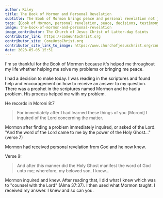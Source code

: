 ```yaml
---
author: Riley
title: The Book of Mormon and Personal Revelation
subtitle: The Book of Mormon brings peace and personal revelation not just for me, but for you too.
tags: [Book of Mormon, personal revelation, peace, decisions, testimony, invitation]
image: the-book-of-mormon-and-personal-revelation
image_contributor: The Church of Jesus Christ of Latter-day Saints
contributor_link: https://comeuntochrist.org
contributor_site: ComeUntoChrist.org
contributor_site_link_to_image: https://www.churchofjesuschrist.org/comeuntochrist/believe/book-of-mormon/5-things-to-know-about-the-book-of-mormon
date: 2023-05-05 15:51
---
```


I'm so thankful for the Book of Mormon because it's helped me throughout my life whether helping me solve my problems or bringing me peace.

I had a decision to make today. I was reading in the scriptures and found help and encouragement on how to receive an answer to my question. There was a prophet in the scriptures named Mormon and he had a problem. His process helped me with my problem.

He records in Moroni 8:7
> For immediately after I had learned these things of you [Moroni] I inquired of the Lord concerning the matter.

Mormon after finding a problem immediately inquired, or asked of the Lord. "And the word of the Lord came to me by the power of the Holy Ghost…" (verse 7)

Mormon had received personal revelation from God and he now knew.

Verse 9:
> And after this manner did the Holy Ghost manifest the word of God unto me; wherefore, my beloved son, I know…

Mormon inquired and knew. After reading that, I did what I knew which was to "counsel with the Lord" (Alma 37:37). I then used what Mormon taught. I received my answer. I knew and so can you.
<br>
